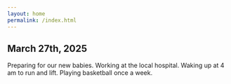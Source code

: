 ```yaml
---
layout: home
permalink: /index.html
---
```


## March 27th, 2025

Preparing for our new babies. Working at the local hospital. Waking up at 4 am to run and lift. Playing basketball once a week.